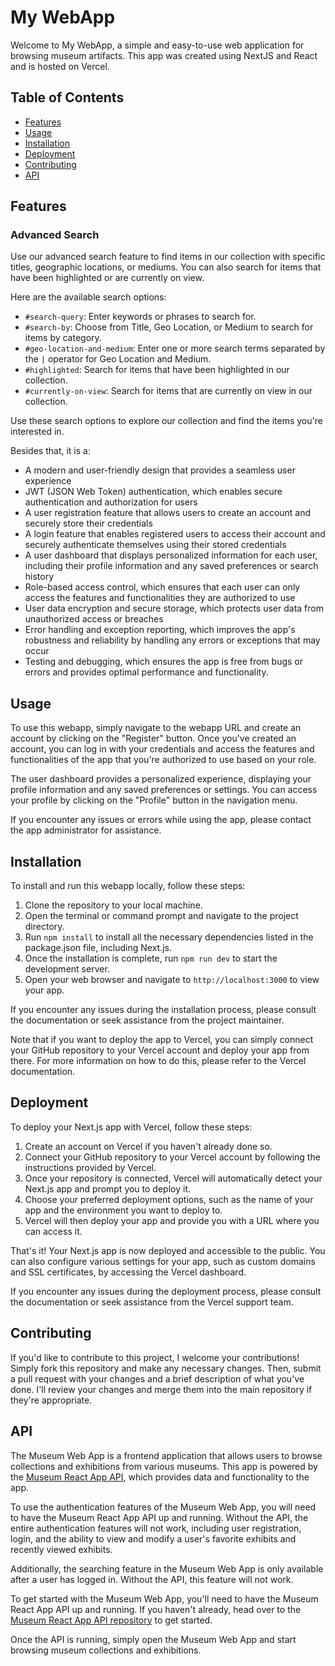 # My WebApp

Welcome to My WebApp, a simple and easy-to-use web application for browsing museum artifacts. This app was created using NextJS and React and is hosted on Vercel.

## Table of Contents

- [Features](#features)
- [Usage](#usage)
- [Installation](#installation)
- [Deployment](#deployment)
- [Contributing](#contributing)
- [API](#api)

## Features

### Advanced Search

Use our advanced search feature to find items in our collection with specific titles, geographic locations, or mediums. You can also search for items that have been highlighted or are currently on view.

Here are the available search options:

- `#search-query`: Enter keywords or phrases to search for.
- `#search-by`: Choose from Title, Geo Location, or Medium to search for items by category.
- `#geo-location-and-medium`: Enter one or more search terms separated by the `|` operator for Geo Location and Medium.
- `#highlighted`: Search for items that have been highlighted in our collection.
- `#currently-on-view`: Search for items that are currently on view in our collection.

Use these search options to explore our collection and find the items you're interested in.


Besides that, it is a:

- A modern and user-friendly design that provides a seamless user experience
- JWT (JSON Web Token) authentication, which enables secure authentication and authorization for users
- A user registration feature that allows users to create an account and securely store their credentials
- A login feature that enables registered users to access their account and securely authenticate themselves using their stored credentials
- A user dashboard that displays personalized information for each user, including their profile information and any saved preferences or search history
- Role-based access control, which ensures that each user can only access the features and functionalities they are authorized to use
- User data encryption and secure storage, which protects user data from unauthorized access or breaches
- Error handling and exception reporting, which improves the app's robustness and reliability by handling any errors or exceptions that may occur
- Testing and debugging, which ensures the app is free from bugs or errors and provides optimal performance and functionality.

## Usage

To use this webapp, simply navigate to the webapp URL and create an account by clicking on the "Register" button. Once you've created an account, you can log in with your credentials and access the features and functionalities of the app that you're authorized to use based on your role. 

The user dashboard provides a personalized experience, displaying your profile information and any saved preferences or settings. You can access your profile by clicking on the "Profile" button in the navigation menu. 

If you encounter any issues or errors while using the app, please contact the app administrator for assistance. 



## Installation

To install and run this webapp locally, follow these steps:

1. Clone the repository to your local machine.
2. Open the terminal or command prompt and navigate to the project directory.
3. Run `npm install` to install all the necessary dependencies listed in the package.json file, including Next.js.
4. Once the installation is complete, run `npm run dev` to start the development server.
5. Open your web browser and navigate to `http://localhost:3000` to view your app.

If you encounter any issues during the installation process, please consult the documentation or seek assistance from the project maintainer.

Note that if you want to deploy the app to Vercel, you can simply connect your GitHub repository to your Vercel account and deploy your app from there. For more information on how to do this, please refer to the Vercel documentation.


## Deployment

To deploy your Next.js app with Vercel, follow these steps:

1. Create an account on Vercel if you haven't already done so.
2. Connect your GitHub repository to your Vercel account by following the instructions provided by Vercel.
3. Once your repository is connected, Vercel will automatically detect your Next.js app and prompt you to deploy it.
4. Choose your preferred deployment options, such as the name of your app and the environment you want to deploy to.
5. Vercel will then deploy your app and provide you with a URL where you can access it.

That's it! Your Next.js app is now deployed and accessible to the public. You can also configure various settings for your app, such as custom domains and SSL certificates, by accessing the Vercel dashboard.

If you encounter any issues during the deployment process, please consult the documentation or seek assistance from the Vercel support team.


## Contributing

If you'd like to contribute to this project, I welcome your contributions! Simply fork this repository and make any necessary changes. Then, submit a pull request with your changes and a brief description of what you've done. I'll review your changes and merge them into the main repository if they're appropriate.

## API


The Museum Web App is a frontend application that allows users to browse collections and exhibitions from various museums. This app is powered by the [Museum React App API](https://github.com/f051a0303/Museum-API), which provides data and functionality to the app.

To use the authentication features of the Museum Web App, you will need to have the Museum React App API up and running. Without the API, the entire authentication features will not work, including user registration, login, and the ability to view and modify a user's favorite exhibits and recently viewed exhibits.

Additionally, the searching feature in the Museum Web App is only available after a user has logged in. Without the API, this feature will not work.

To get started with the Museum Web App, you'll need to have the Museum React App API up and running. If you haven't already, head over to the [Museum React App API repository](https://github.com/f051a0303/Museum-API) to get started. 

Once the API is running, simply open the Museum Web App and start browsing museum collections and exhibitions.



